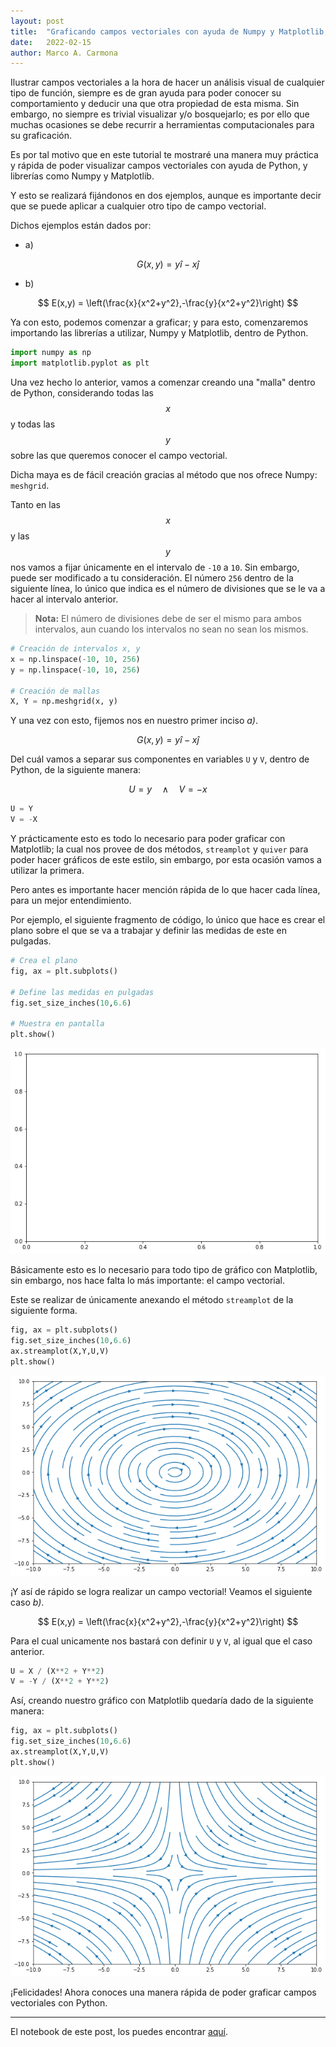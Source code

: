 ```yaml
---
layout: post
title:  "Graficando campos vectoriales con ayuda de Numpy y Matplotlib, en menos de 10 líneas de código."
date:   2022-02-15
author: Marco A. Carmona
---
```


Ilustrar campos vectoriales a la hora de hacer un análisis visual de cualquier tipo de función, siempre es de gran ayuda para poder conocer su comportamiento y deducir una que otra propiedad de esta misma. Sin embargo, no siempre es trivial visualizar y/o bosquejarlo; es por ello que muchas ocasiones se debe recurrir a herramientas computacionales para su graficación. 

Es por tal motivo que en este tutorial te mostraré una manera muy práctica y rápida de poder visualizar campos vectoriales con ayuda de Python, y librerías como Numpy y Matplotlib. 

Y esto se realizará fijándonos en dos ejemplos, aunque es importante decir que se puede aplicar a cualquier otro tipo de campo vectorial. 

Dichos ejemplos están dados por:

- a) 

$$ 
G(x,y) = y\hat{i}-x\hat{j} 
$$ 

- b) 

$$ 
E(x,y) = \left(\frac{x}{x^2+y^2},-\frac{y}{x^2+y^2}\right) 
$$ 

Ya con esto, podemos comenzar a graficar; y para esto, comenzaremos importando las librerías a utilizar, Numpy y Matplotlib, dentro de Python. 


```python
import numpy as np
import matplotlib.pyplot as plt
```

Una vez hecho lo anterior, vamos a comenzar creando una "malla" dentro de Python, considerando todas las $$x$$ y todas las $$y$$ sobre las que queremos conocer el campo vectorial. 

Dicha maya es de fácil creación gracias al método que nos ofrece Numpy: `meshgrid`.   

Tanto en las $$x$$ y las $$y$$ nos vamos a fijar únicamente en el intervalo de `-10` a `10`. Sin embargo, puede ser modificado a tu consideración. El número `256` dentro de la siguiente línea, lo único que indica es el número de divisiones que se le va a hacer al intervalo anterior. 

> **Nota:** El número de divisiones debe de ser el mismo para ambos intervalos, aun cuando los intervalos no sean no sean los mismos. 


```python
# Creación de intervalos x, y
x = np.linspace(-10, 10, 256)
y = np.linspace(-10, 10, 256)

# Creación de mallas
X, Y = np.meshgrid(x, y)
```

Y una vez con esto, fijemos nos en nuestro primer inciso *a)*. 

$$  
G(x,y) = y\hat{i}-x\hat{j}  
$$  

Del cuál vamos a separar sus componentes en variables `U` y `V`, dentro de Python, de la siguiente manera: 

$$ 
U = y\quad\wedge\quad V = -x 
$$


```python
U = Y
V = -X
```

Y prácticamente esto es todo lo necesario para poder graficar con Matplotlib; la cual nos provee de dos métodos, `streamplot` y `quiver` para poder hacer gráficos de este estilo, sin embargo, por esta ocasión vamos a utilizar la primera. 

Pero antes es importante hacer mención rápida de lo que hacer cada línea, para un mejor entendimiento. 

Por ejemplo, el siguiente fragmento de código, lo único que hace es crear el plano sobre el que se va a trabajar y definir las medidas de este en pulgadas. 


```python
# Crea el plano
fig, ax = plt.subplots()

# Define las medidas en pulgadas
fig.set_size_inches(10,6.6)

# Muestra en pantalla
plt.show()
```


    
![png](/assets/images/posts/output_7_0.png)
    


Básicamente esto es lo necesario para todo tipo de gráfico con Matplotlib, sin embargo, nos hace falta lo más importante: el campo vectorial. 

Este se realizar de únicamente anexando el método `streamplot` de la siguiente forma. 


```python
fig, ax = plt.subplots()
fig.set_size_inches(10,6.6)
ax.streamplot(X,Y,U,V)
plt.show()
```


    
![png](/assets/images/posts/output_9_1.png)
    


¡Y así de rápido se logra realizar un campo vectorial! Veamos el siguiente caso *b)*.

$$ 
E(x,y) = \left(\frac{x}{x^2+y^2},-\frac{y}{x^2+y^2}\right) 
$$

Para el cual unicamente nos bastará con definir `U` y `V`, al igual que el caso anterior.


```python
U = X / (X**2 + Y**2)
V = -Y / (X**2 + Y**2)
```

Así, creando nuestro gráfico con Matplotlib quedaría dado de la siguiente manera:


```python
fig, ax = plt.subplots()
fig.set_size_inches(10,6.6)
ax.streamplot(X,Y,U,V)
plt.show()
```


    
![png](/assets/images/posts/output_13_0.png)
    


¡Felicidades! Ahora conoces una manera rápida de poder graficar campos vectoriales con Python.

---
    
El notebook de este post, los puedes encontrar [aquí](https://colab.research.google.com/drive/1pJrv5PCsJzO1DuMCwW-JnduL03PWF5Yu?usp=sharing).